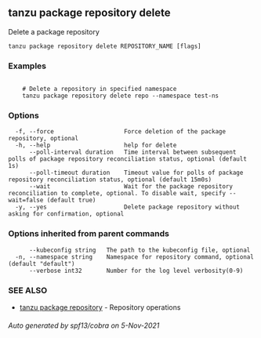 ## tanzu package repository delete

Delete a package repository

```
tanzu package repository delete REPOSITORY_NAME [flags]
```

### Examples

```

    # Delete a repository in specified namespace 	
    tanzu package repository delete repo --namespace test-ns
```

### Options

```
  -f, --force                    Force deletion of the package repository, optional
  -h, --help                     help for delete
      --poll-interval duration   Time interval between subsequent polls of package repository reconciliation status, optional (default 1s)
      --poll-timeout duration    Timeout value for polls of package repository reconciliation status, optional (default 15m0s)
      --wait                     Wait for the package repository reconciliation to complete, optional. To disable wait, specify --wait=false (default true)
  -y, --yes                      Delete package repository without asking for confirmation, optional
```

### Options inherited from parent commands

```
      --kubeconfig string   The path to the kubeconfig file, optional
  -n, --namespace string    Namespace for repository command, optional (default "default")
      --verbose int32       Number for the log level verbosity(0-9)
```

### SEE ALSO

* [tanzu package repository](tanzu_package_repository.md)	 - Repository operations

###### Auto generated by spf13/cobra on 5-Nov-2021
